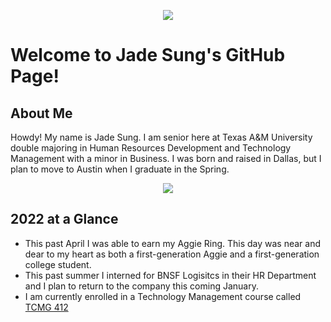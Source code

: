 
<p align="center">
  <img src="https://media.giphy.com/media/swjLm5coxz68w8fAsW/giphy.gif">
  
</p>

# Welcome to Jade Sung's GitHub Page!

## About Me

Howdy! My name is Jade Sung. I am senior here at Texas A&M University double majoring in Human Resources Development and Technology Management with a minor in Business. I was born and raised in Dallas, but I plan to move to Austin when I graduate in the Spring.


<p align="center">
  <img src="https://media.giphy.com/media/8PEfGO4EdLyX1kII9Q/giphy.gif">
</p>

## 2022 at a Glance 

- This past April I was able to earn my Aggie Ring. This day was near and dear to my heart as both a first-generation Aggie and a first-generation college student.
- This past summer I interned for BNSF Logisitcs in their HR Department and I plan to return to the company this coming January.
- I am currently enrolled in a Technology Management course called [TCMG 412](https://catalog.tamu.edu/search/?P=TCMG%20412)  
 
